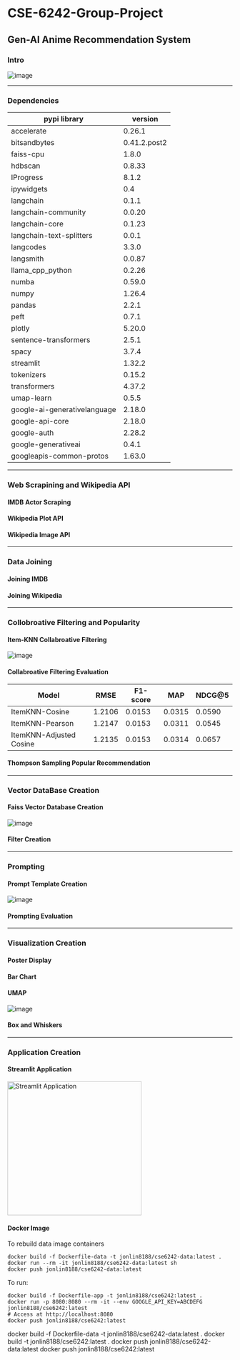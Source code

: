 # CSE-6242-Group-Project
## Gen-AI Anime Recommendation System

### Intro

![image](https://github.com/convoluted-turtle/CSE-6242-Group-Project/assets/33863191/edfb1fa8-1288-4248-a59b-b91f60f5933a)

---

### Dependencies 

<div align="center">

| pypi library | version |
|----------|----------|
| accelerate  | 0.26.1   |
| bitsandbytes  | 0.41.2.post2  |
| faiss-cpu  | 1.8.0  |
| hdbscan   | 0.8.33   |
| IProgress  | 8.1.2  |
| ipywidgets | 0.4 |
| langchain | 0.1.1  |
| langchain-community | 0.0.20 |
| langchain-core  | 0.1.23  |
| langchain-text-splitters | 0.0.1 |
| langcodes  | 3.3.0  |
| langsmith | 0.0.87  |
| llama_cpp_python | 0.2.26  |
| numba | 0.59.0  |
| numpy | 1.26.4 |
| pandas | 2.2.1 |
| peft | 0.7.1 |
| plotly | 5.20.0 |
| sentence-transformers | 2.5.1 |
| spacy | 3.7.4 |
| streamlit | 1.32.2  |
| tokenizers| 0.15.2  |
| transformers | 4.37.2  |
| umap-learn| 0.5.5 |
| google-ai-generativelanguage  | 2.18.0 |
| google-api-core  | 2.18.0 |
| google-auth | 2.28.2 |
| google-generativeai  |  0.4.1 |
| googleapis-common-protos  | 1.63.0 |

</div>

---

### Web Scrapining and Wikipedia API

#### IMDB Actor Scraping

#### Wikipedia Plot API

#### Wikipedia Image API

---

### Data Joining

#### Joining IMDB

#### Joining Wikipedia

---

### Collobroative Filtering and Popularity

#### Item-KNN Collabroative Filtering

![image](https://github.com/convoluted-turtle/CSE-6242-Group-Project/assets/33863191/84fe2861-d853-4c19-84b8-228eaebaf56b)

#### Collabroative Filtering Evaluation

<div align="center">

| Model                | RMSE  | F1-score | MAP   | NDCG@5 |
|----------------------|-------|----------|-------|--------|
| ItemKNN-Cosine       | 1.2106| 0.0153   | 0.0315| 0.0590 |
| ItemKNN-Pearson      | 1.2147| 0.0153   | 0.0311| 0.0545 |
| ItemKNN-Adjusted Cosine | 1.2135| 0.0153 | 0.0314| 0.0657 |

</div>

#### Thompson Sampling Popular Recommendation

---

### Vector DataBase Creation 

#### Faiss Vector Database Creation

![image](https://github.com/convoluted-turtle/CSE-6242-Group-Project/assets/33863191/e92ba2d0-673f-4b07-b424-1670a6655ff8)

#### Filter Creation

---

### Prompting

#### Prompt Template Creation

![image](https://github.com/convoluted-turtle/CSE-6242-Group-Project/assets/33863191/a046c012-2bb7-46d5-951f-62e5c1dbba65)

#### Prompting Evaluation

---

### Visualization Creation

#### Poster Display

#### Bar Chart

#### UMAP

![image](https://github.com/convoluted-turtle/CSE-6242-Group-Project/assets/33863191/4db9bea7-2dc4-458b-a09f-79cef207435f)


#### Box and Whiskers

---

### Application Creation 

#### Streamlit Application

<img src="https://github.com/convoluted-turtle/CSE-6242-Group-Project/assets/33863191/e7da3451-d5b8-4ef0-81cc-27bf73d4c503" alt="Streamlit Application" width="300">

#### Docker Image

To rebuild data image containers
```
docker build -f Dockerfile-data -t jonlin8188/cse6242-data:latest .
docker run --rm -it jonlin8188/cse6242-data:latest sh
docker push jonlin8188/cse6242-data:latest
```

To run:
```
docker build -f Dockerfile-app -t jonlin8188/cse6242:latest .
docker run -p 8080:8080 --rm -it --env GOOGLE_API_KEY=ABCDEFG jonlin8188/cse6242:latest 
# Access at http://localhost:8080
docker push jonlin8188/cse6242:latest
```

docker build -f Dockerfile-data -t jonlin8188/cse6242-data:latest .
docker build -t jonlin8188/cse6242:latest .
docker push jonlin8188/cse6242-data:latest
docker push jonlin8188/cse6242:latest













